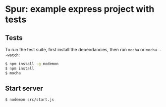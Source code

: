 # Spur: example express project with tests


## Tests

To run the test suite, first install the dependancies, then run `mocha` or `mocha --watch`:

```bash
$ npm install -g nodemon
$ npm install
$ mocha
```

## Start server

```bash
$ nodemon src/start.js
```

